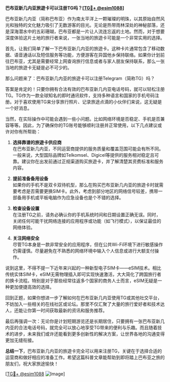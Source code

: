 **巴布亚新几内亚旅遊卡可以注册TG吗？[[TG💪+ @esim1088](https://t.me/s/esim1088)]**

巴布亚新几内亚（简称巴布亚）作为南太平洋上一颗璀璨的明珠，以其原始自然风光和独特的文化魅力吸引了无数游客的目光。无论是热带雨林深处的神秘部落，还是深海潜水中的五彩珊瑚，巴布亚都是一片让人流连忘返的土地。然而，对于想要深度体验这片土地的旅行者来说，一张当地的旅遊卡可能是一个非常实用的选择。

首先，让我们简单了解一下巴布亚新几内亚的旅遊卡。这种卡片通常包含了移动数据、语音通话以及短信服务等功能，方便游客在异国他乡保持联络。如果你计划前往巴布亚，尤其是需要经常上网查询旅行信息或者与家人朋友保持联系，那么一张当地的旅遊卡无疑是必不可少的。

那么问题来了：巴布亚新几内亚的旅遊卡可以注册Telegram（简称TG）吗？

答案是肯定的！只要你拥有合法有效的巴布亚新几内亚电话号码，就可以轻松注册TG。TG作为一款全球知名的即时通讯软件，支持多种语言和国家的手机号码注册。对于喜欢使用TG来分享旅行照片、记录旅途点滴的小伙伴们来说，这无疑是一个好消息。

当然，在实际操作中可能会遇到一些小问题。比如网络环境是否稳定、手机是否兼容等等。因此，为了确保你的TG账号能够顺利注册并正常使用，以下几点建议或许对你有所帮助：

1. **选择靠谱的旅遊卡供应商**  
   在巴布亚新几内亚，不同运营商提供的服务质量和覆盖范围可能会有所不同。一般来说，大型国际品牌如Telkomsel、Digicel等提供的服务相对稳定且可靠。建议你在出发前通过正规渠道购买旅遊卡，并了解清楚其资费标准和服务内容。

2. **提前准备备用设备**  
   如果你的手机不是双卡双待机型，那么在购买巴布亚新几内亚的旅遊卡时就需要考虑是否需要更换SIM卡。此外，考虑到部分地区的网络信号较差，携带一部备用手机或平板电脑作为应急设备也是个不错的选择。

3. **检查设备设置**  
   在注册TG之前，请务必确认你的手机系统时间和日期设置正确无误。同时，关闭任何可能干扰网络连接的应用程序或功能（如飞行模式），以保证最佳的网络体验。

4. **关注网络安全**  
   尽管TG本身是一款非常安全的应用程序，但在公共Wi-Fi环境下进行敏感操作仍需谨慎。尽量避免在不熟悉的网络环境中输入个人信息或进行大额支付操作。

说到这里，不得不提一下近年来兴起的一种新型电子SIM卡——eSIM技术。相比传统实体SIM卡，eSIM无需物理插入即可实现快速激活，大大简化了跨国旅行者的换卡流程。特别是对于那些经常往返多个国家的商务人士而言，eSIM无疑是一种更加便捷高效的选择。

回到正题，如果你想进一步了解如何在巴布亚新几内亚使用TG或其他社交平台，不妨加入一些相关的在线社区或论坛。那里不仅汇聚了大量的旅行爱好者和技术达人，还能让你第一时间获取最新的资讯和服务推荐。

最后再强调一次：无论你是计划短期游览还是长期居住，只要拥有一张巴布亚新几内亚的合法电话号码，就完全可以放心地享受TG带来的便利与乐趣。而且随着技术的进步，未来我们或许还能看到更多创新性的解决方案，让世界各地的沟通变得更加无缝衔接。

**总结一下**，巴布亚新几内亚的旅遊卡完全可以用来注册TG，关键在于选择合适的运营商和做好相应的准备工作。希望这篇科普文章能帮助到即将踏上巴布亚之旅的朋友们，祝大家旅途愉快！

[[TG💪+ @esim1088](https://t.me/s/esim1088) ![Image](https://i.postimg.cc/4NQfJmqS/Snipaste-2025-05-13-00-14-12.png)]